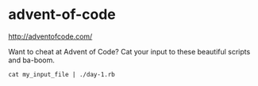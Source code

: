 # advent-of-code
http://adventofcode.com/

Want to cheat at Advent of Code? Cat your input to these beautiful scripts and ba-boom. 

`cat my_input_file | ./day-1.rb`

